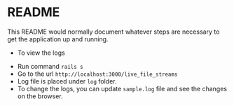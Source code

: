 # README

This README would normally document whatever steps are necessary to get the
application up and running.

* To view the logs
- Run command
  `rails s`
- Go to the url `http://localhost:3000/live_file_streams`
- Log file is placed under `log` folder.
- To change the logs, you can update `sample.log` file and see the changes on the browser.
